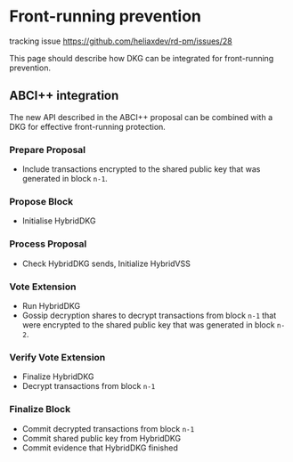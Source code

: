 # Front-running prevention

tracking issue <https://github.com/heliaxdev/rd-pm/issues/28>

This page should describe how DKG can be integrated for front-running prevention.

## ABCI++ integration

The new API described in the ABCI++ proposal can be combined with a DKG for effective front-running protection.

### Prepare Proposal
* Include transactions encrypted to the shared public key that was generated in block `n-1`.

### Propose Block
* Initialise HybridDKG

### Process Proposal
* Check HybridDKG sends, Initialize HybridVSS

### Vote Extension
* Run HybridDKG
* Gossip decryption shares to decrypt transactions from block `n-1` that were encrypted to the shared public key that was generated in block `n-2`.

### Verify Vote Extension
* Finalize HybridDKG
* Decrypt transactions from block `n-1`

### Finalize Block
* Commit decrypted transactions from block `n-1`
* Commit shared public key from HybridDKG
* Commit evidence that HybridDKG finished

